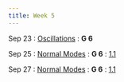 ```yaml
---
title: Week 5
---
```


Sep 23
: [Oscillations](#)
  : **G 6**

Sep 25
: [Normal Modes](#)
  : **G 6**
  : [1.1](#)

Sep 27
: [Normal Modes](#)
  : **G 6**
  : [1.1](#)